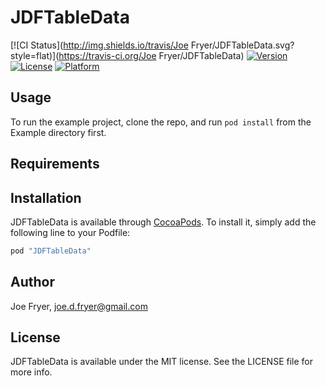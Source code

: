 # JDFTableData

[![CI Status](http://img.shields.io/travis/Joe Fryer/JDFTableData.svg?style=flat)](https://travis-ci.org/Joe Fryer/JDFTableData)
[![Version](https://img.shields.io/cocoapods/v/JDFTableData.svg?style=flat)](http://cocoapods.org/pods/JDFTableData)
[![License](https://img.shields.io/cocoapods/l/JDFTableData.svg?style=flat)](http://cocoapods.org/pods/JDFTableData)
[![Platform](https://img.shields.io/cocoapods/p/JDFTableData.svg?style=flat)](http://cocoapods.org/pods/JDFTableData)

## Usage

To run the example project, clone the repo, and run `pod install` from the Example directory first.

## Requirements

## Installation

JDFTableData is available through [CocoaPods](http://cocoapods.org). To install
it, simply add the following line to your Podfile:

```ruby
pod "JDFTableData"
```

## Author

Joe Fryer, joe.d.fryer@gmail.com

## License

JDFTableData is available under the MIT license. See the LICENSE file for more info.
